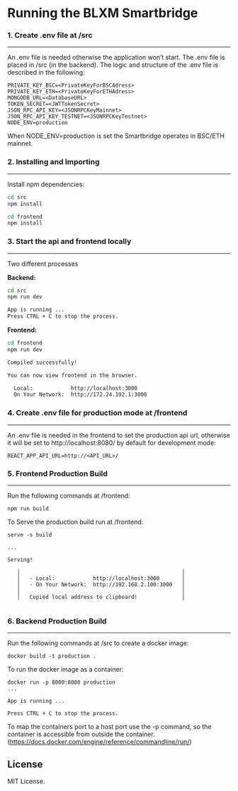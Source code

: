 Running the BLXM Smartbridge
===========================================



### 1. Create .env file at /src
---------------------------
An .env file is needed otherwise the application won’t start. The .env file is placed in /src (in the backend). The logic and structure of the .env file is described in the following:

```
PRIVATE_KEY_BSC=<PrivateKeyForBSCAdress>
PRIVATE_KEY_ETH=<PrivateKeyForETHAdress>
MONGODB_URL=<DatabaseURL>
TOKEN_SECRET=<JWTTokenSecret>
JSON_RPC_API_KEY=<JSONRPCKeyMainnet>
JSON_RPC_API_KEY_TESTNET=<JSONRPCKeyTestnet>
NODE_ENV=production
```
When NODE_ENV=production is set the Smartbridge operates in BSC/ETH mainnet. 

### 2. Installing and Importing
------------------------

Install npm dependencies:

```bash
cd src
npm install

cd frontend
npm install
```

### 3. Start the api and frontend locally
---------------------------

Two different processes

**Backend:** 

```bash
cd src
npm run dev

App is running ...
Press CTRL + C to stop the process.
```

**Frontend:** 
```bash 
cd frontend
npm run dev

Compiled successfully!

You can now view frontend in the browser.        

  Local:            http://localhost:3000        
  On Your Network:  http://172.24.192.1:3000 
```

### 4. Create .env file for production mode at /frontend
---------------------------
An .env file is needed in the frontend to set the production api url, otherwise it will be set to http://localhost:8080/ by default for development mode:

```
REACT_APP_API_URL=http://<API_URL>/
```

### 5. Frontend Production Build 
---------------------------
Run the following commands at /frontend:

```
npm run build
```

To Serve the production build run at /frontend: 

```
serve -s build

... 

Serving!           

   │                                                   │
   │   - Local:            http://localhost:3000       │
   │   - On Your Network:  http://192.168.2.100:3000   │
   │                                                   │
   │   Copied local address to clipboard!              │
                                                  
```

### 6. Backend Production Build 
---------------------------
Run the following commands at /src to create a docker image:

```
docker build -t production .
```

To run the docker image as a container: 

```
docker run -p 8080:8080 production
... 

App is running ...

Press CTRL + C to stop the process.                                               
```

To map the containers port to a host port use the -p command, so the container is accessible from outside the container. (https://docs.docker.com/engine/reference/commandline/run/) 

License
-------

MIT License.
